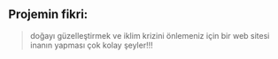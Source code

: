 ## Projemin fikri:
> doğayı güzelleştirmek ve iklim krizini önlemeniz için bir web sitesi inanın yapması çok kolay şeyler!!!
